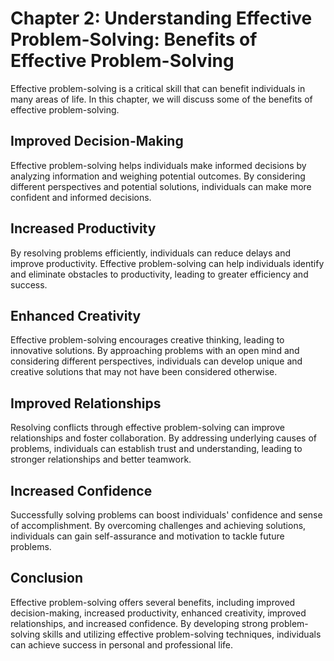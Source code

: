 Chapter 2: Understanding Effective Problem-Solving: Benefits of Effective Problem-Solving
=========================================================================================

Effective problem-solving is a critical skill that can benefit individuals in many areas of life. In this chapter, we will discuss some of the benefits of effective problem-solving.

Improved Decision-Making
------------------------

Effective problem-solving helps individuals make informed decisions by analyzing information and weighing potential outcomes. By considering different perspectives and potential solutions, individuals can make more confident and informed decisions.

Increased Productivity
----------------------

By resolving problems efficiently, individuals can reduce delays and improve productivity. Effective problem-solving can help individuals identify and eliminate obstacles to productivity, leading to greater efficiency and success.

Enhanced Creativity
-------------------

Effective problem-solving encourages creative thinking, leading to innovative solutions. By approaching problems with an open mind and considering different perspectives, individuals can develop unique and creative solutions that may not have been considered otherwise.

Improved Relationships
----------------------

Resolving conflicts through effective problem-solving can improve relationships and foster collaboration. By addressing underlying causes of problems, individuals can establish trust and understanding, leading to stronger relationships and better teamwork.

Increased Confidence
--------------------

Successfully solving problems can boost individuals' confidence and sense of accomplishment. By overcoming challenges and achieving solutions, individuals can gain self-assurance and motivation to tackle future problems.

Conclusion
----------

Effective problem-solving offers several benefits, including improved decision-making, increased productivity, enhanced creativity, improved relationships, and increased confidence. By developing strong problem-solving skills and utilizing effective problem-solving techniques, individuals can achieve success in personal and professional life.
